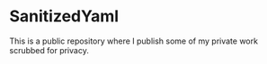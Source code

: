 # SanitizedYaml
This is a public repository where I publish some of my private work scrubbed for privacy.
 
